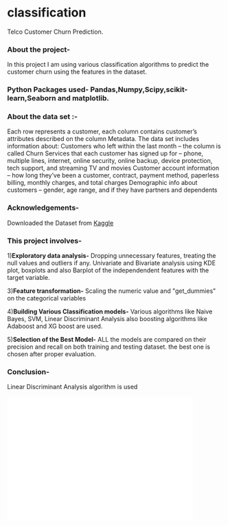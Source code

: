 # classification
Telco Customer Churn Prediction.

### About the project-
   In this project I am using various classification algorithms to predict the customer churn using the features in the dataset.

### Python Packages used- Pandas,Numpy,Scipy,scikit-learn,Seaborn and matplotlib.

### About the data set :-
   Each row represents a customer, each column contains customer’s attributes described on the column Metadata.
The data set includes information about:
Customers who left within the last month – the column is called Churn
Services that each customer has signed up for – phone, multiple lines, internet, online security, online backup, device protection, tech support, and streaming TV and movies
Customer account information – how long they’ve been a customer, contract, payment method, paperless billing, monthly charges, and total charges
Demographic info about customers – gender, age range, and if they have partners and dependents

### Acknowledgements-
Downloaded the Dataset from [Kaggle](https://www.kaggle.com/blastchar/telco-customer-churn)

### This project involves-
1)**Exploratory data analysis-**
   Dropping unnecessary features, treating the null values and outliers if any. Univariate and Bivariate analysis using KDE plot, boxplots and also Barplot of the independendent features with the target variable.

3)**Feature transformation-**
   Scaling the numeric value and "get_dummies" on the categorical variables

4)**Building Various Classification models-**
   Various algorithms like Naive Bayes, SVM, Linear Discriminant Analysis also boosting algorithms like Adaboost and XG boost are used.

5)**Selection of the Best Model-**
   ALL the models are compared on their precision and recall on both training and testing dataset. the best one is chosen after proper evaluation.
   
### Conclusion- 
Linear Discriminant Analysis algorithm is used

![Confusion Matrix](confusion_matrix.png)

